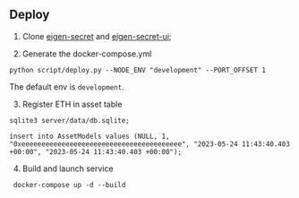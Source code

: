 ## Deploy

1. Clone [eigen-secret](https://github.com/0xEigenLabs/eigen-secret) and [eigen-secret-ui](https://github.com/0xEigenLabs/eigen-secret-ui);

2. Generate the docker-compose.yml
```
python script/deploy.py --NODE_ENV "development" --PORT_OFFSET 1
```
The default env is `development`.

3. Register ETH in asset table

```
sqlite3 server/data/db.sqlite;

insert into AssetModels values (NULL, 1, "0xeeeeeeeeeeeeeeeeeeeeeeeeeeeeeeeeeeeeeeee", "2023-05-24 11:43:40.403 +00:00", "2023-05-24 11:43:40.403 +00:00");
```

4. Build and launch service

```
 docker-compose up -d --build
```
